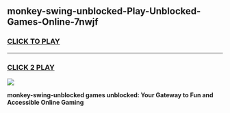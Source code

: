 
## monkey-swing-unblocked-Play-Unblocked-Games-Online-7nwjf
<h3>
<a href="https://premium76.site?title=monkey-swing-unblocked&ref=25A">CLICK TO PLAY</a></h3>
<hr>

<h3>
<a href="https://premium76.site?title=monkey-swing-unblocked&ref=25A">CLICK 2 PLAY</a>
  
</h3>

<a href="https://premium76.site?title=monkey-swing-unblocked&ref=25A"><img src="https://clearcache.store/games.png"></a>


**monkey-swing-unblocked games unblocked: Your Gateway to Fun and Accessible Online Gaming**

